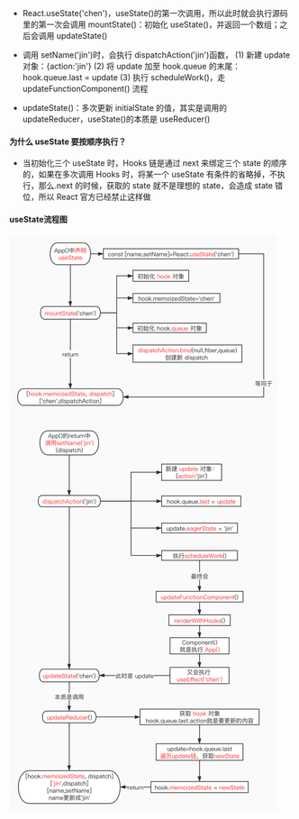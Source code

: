 - React.useState('chen')，useState()的第一次调用，所以此时就会执行源码里的第一次会调用 mountState()：初始化 useState()，并返回一个数组；之后会调用 updateState()

- 调用 setName('jin')时，会执行 dispatchAction('jin')函数，
  (1) 新建 update 对象：{action:'jin'}
  (2) 将 update 加至 hook.queue 的末尾：hook.queue.last = update
  (3) 执行 scheduleWork()，走 updateFunctionComponent() 流程

- updateState()：多次更新 initialState 的值，其实是调用的 updateReducer，useState()的本质是 useReducer()

#### 为什么 useState 要按顺序执行？

- 当初始化三个 useState 时，Hooks 链是通过 next 来绑定三个 state 的顺序的，如果在多次调用 Hooks 时，将某一个 useState 有条件的省略掉，不执行，那么.next 的时候，获取的 state 就不是理想的 state，会造成 state 错位，所以 React 官方已经禁止这样做

#### useState流程图

<img src="./img/04.jpg">